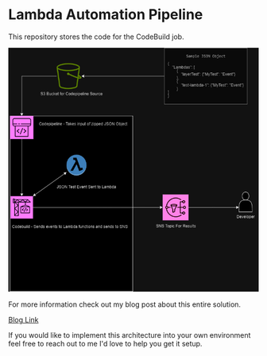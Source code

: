 # Lambda Automation Pipeline
This repository stores the code for the CodeBuild job.

![Architecture Diagram](archDiagram.png)

For more information check out my blog post about this entire solution. 

[Blog Link](https://aaron.vansledright.com/automated-lambda-testing/)

If you would like to implement this architecture into your own environment feel free to reach out to me I'd love to help you get it setup.
